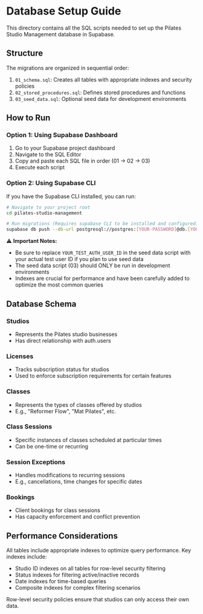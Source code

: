 # Database Setup Guide

This directory contains all the SQL scripts needed to set up the Pilates Studio Management database in Supabase.

## Structure

The migrations are organized in sequential order:

1. `01_schema.sql`: Creates all tables with appropriate indexes and security policies
2. `02_stored_procedures.sql`: Defines stored procedures and functions
3. `03_seed_data.sql`: Optional seed data for development environments

## How to Run

### Option 1: Using Supabase Dashboard

1. Go to your Supabase project dashboard
2. Navigate to the SQL Editor
3. Copy and paste each SQL file in order (01 → 02 → 03)
4. Execute each script

### Option 2: Using Supabase CLI

If you have the Supabase CLI installed, you can run:

```bash
# Navigate to your project root
cd pilates-studio-management

# Run migrations (Requires supabase CLI to be installed and configured)
supabase db push --db-url postgresql://postgres:[YOUR-PASSWORD]@db.[YOUR-PROJECT-ID].supabase.co:5432/postgres
```

⚠️ **Important Notes:**

- Be sure to replace `YOUR_TEST_AUTH_USER_ID` in the seed data script with your actual test user ID if you plan to use seed data
- The seed data script (03) should ONLY be run in development environments
- Indexes are crucial for performance and have been carefully added to optimize the most common queries

## Database Schema

### Studios
- Represents the Pilates studio businesses
- Has direct relationship with auth.users

### Licenses
- Tracks subscription status for studios
- Used to enforce subscription requirements for certain features

### Classes
- Represents the types of classes offered by studios
- E.g., "Reformer Flow", "Mat Pilates", etc.

### Class Sessions
- Specific instances of classes scheduled at particular times
- Can be one-time or recurring

### Session Exceptions
- Handles modifications to recurring sessions
- E.g., cancellations, time changes for specific dates

### Bookings
- Client bookings for class sessions
- Has capacity enforcement and conflict prevention

## Performance Considerations

All tables include appropriate indexes to optimize query performance. Key indexes include:

- Studio ID indexes on all tables for row-level security filtering
- Status indexes for filtering active/inactive records
- Date indexes for time-based queries
- Composite indexes for complex filtering scenarios

Row-level security policies ensure that studios can only access their own data.